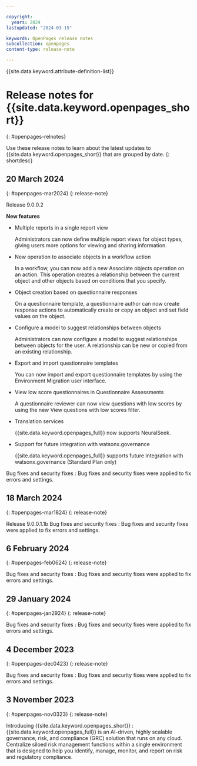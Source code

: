 ```yaml
---

copyright:
  years: 2024
lastupdated: "2024-03-15"

keywords: OpenPages release notes
subcollection: openpages
content-type: release-note

---
```

{{site.data.keyword.attribute-definition-list}}

# Release notes for {{site.data.keyword.openpages_short}}
{: #openpages-relnotes}

Use these release notes to learn about the latest updates to {{site.data.keyword.openpages_short}} that are grouped by date.
{: shortdesc}

## 20 March 2024
{: #openpages-mar2024}
{: release-note}

Release 9.0.0.2

**New features**
- Multiple reports in a single report view

  Administrators can now define multiple report views for object types, giving users more options for viewing and sharing information.
- New operation to associate objects in a workflow action

  In a workflow, you can now add a new Associate objects operation on an action. This operation creates a relationship between the current object and other objects based on conditions that you specify.
- Object creation based on questionnaire responses

  On a questionnaire template, a questionnaire author can now create response actions to automatically create or copy an object and set field values on the object.
- Configure a model to suggest relationships between objects

  Administrators can now configure a model to suggest relationships between objects for the user. A relationship can be new or copied from an existing relationship.
- Export and import questionnaire templates

  You can now import and export questionnaire templates by using the Environment Migration user interface.
- View low score questionnaires in Questionnaire Assessments

  A questionnaire reviewer can now view questions with low scores by using the new View questions with low scores filter.
- Translation services

  {{site.data.keyword.openpages_full}} now supports NeuralSeek.
- Support for future integration with watsonx.governance

  {{site.data.keyword.openpages_full}} supports future integration with watsonx.governance (Standard Plan only)

Bug fixes and security fixes
:    Bug fixes and security fixes were applied to fix errors and settings. 

## 18 March 2024
{: #openpages-mar1824}
{: release-note}

Release 9.0.0.1.1b
Bug fixes and security fixes
:    Bug fixes and security fixes were applied to fix errors and settings. 

## 6 February 2024
{: #openpages-feb0624}
{: release-note}

Bug fixes and security fixes
:    Bug fixes and security fixes were applied to fix errors and settings. 

## 29 January 2024
{: #openpages-jan2924}
{: release-note}

Bug fixes and security fixes
:    Bug fixes and security fixes were applied to fix errors and settings. 

## 4 December 2023
{: #openpages-dec0423}
{: release-note}

Bug fixes and security fixes
:    Bug fixes and security fixes were applied to fix errors and settings. 

## 3 November 2023
{: #openpages-nov0323}
{: release-note}

Introducing {{site.data.keyword.openpages_short}}
:   {{site.data.keyword.openpages_full}} is an AI-driven, highly scalable governance, risk, and compliance (GRC) solution that runs on any cloud. Centralize siloed risk management functions within a single environment that is designed to help you identify, manage, monitor, and report on risk and regulatory compliance.
